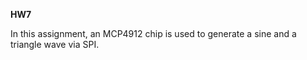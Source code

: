 **HW7**

In this assignment, an MCP4912 chip is used to generate a sine and a triangle wave via SPI.